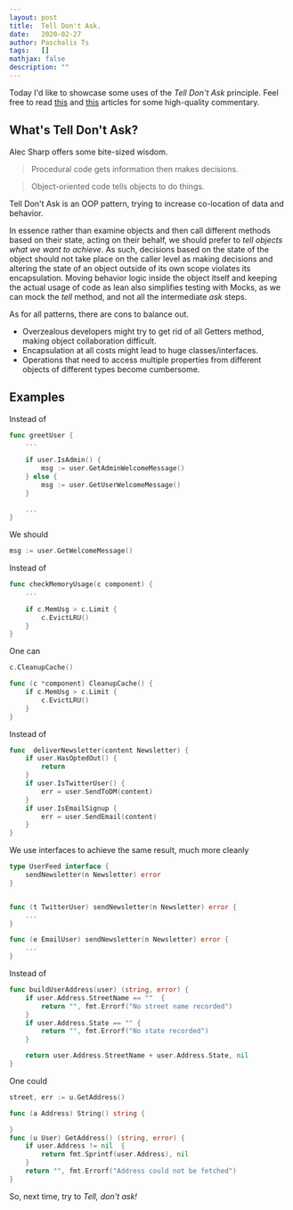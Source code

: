 ```yaml
---
layout: post
title:  Tell Don't Ask.
date:   2020-02-27
author: Paschalis Ts
tags:   []
mathjax: false
description: ""
---
```


Today I'd like to showcase some uses of the *Tell Don't Ask* principle. Feel free to read [this](https://pragprog.com/articles/tell-dont-ask) and [this](https://martinfowler.com/bliki/TellDontAsk.html) articles for some high-quality commentary.

## What's Tell Don't Ask?

Alec Sharp offers some bite-sized wisdom. 
> Procedural code gets information then makes decisions.   

> Object-oriented code tells objects to do things.

Tell Don't Ask is an OOP pattern, trying to increase co-location of data and behavior.

In essence rather than examine objects and then call different methods based on their state, acting on their behalf, we should prefer to *tell objects what we want to achieve*.
As such, decisions based on the state of the object should not take place on the caller level as making decisions and altering the state of an object outside of its own scope violates its encapsulation.
Moving behavior logic inside the object itself and keeping the actual usage of code as lean also simplifies testing with Mocks, as we can mock the *tell* method, and not all the intermediate *ask* steps.

As for all patterns, there are cons to balance out.
- Overzealous developers might try to get rid of all Getters method, making object collaboration difficult.
- Encapsulation at all costs might lead to huge classes/interfaces. 
- Operations that need to access multiple properties from different objects of different types become cumbersome. 


## Examples
Instead of 
```go
func greetUser {
    ...
    
    if user.IsAdmin() {
        msg := user.GetAdminWelcomeMessage()
    } else {
        msg := user.GetUserWelcomeMessage()
    }

    ...
}
```

We should
```go 
msg := user.GetWelcomeMessage()
```



Instead of 
```go
func checkMemoryUsage(c component) {
    ...
    
    if c.MemUsg > c.Limit {
        c.EvictLRU()
    }
}
```

One can
```go
c.CleanupCache()

func (c *component) CleanupCache() {
    if c.MemUsg > c.Limit {
        c.EvictLRU()
    }
}
```


Instead of

```go
func  deliverNewsletter(content Newsletter) {
    if user.HasOptedOut() {
        return 
    }
    if user.IsTwitterUser() {
        err = user.SendToDM(content)
    }
    if user.IsEmailSignup {
        err = user.SendEmail(content)
    }
}
```

We use interfaces to achieve the same result, much more cleanly
```go 
type UserFeed interface {
    sendNewsletter(n Newsletter) error
}


func (t TwitterUser) sendNewsletter(n Newsletter) error {
    ...
}

func (e EmailUser) sendNewsletter(n Newsletter) error {
    ...
}
```


Instead of
```go
func buildUserAddress(user) (string, error) {
    if user.Address.StreetName == ""  {
        return "", fmt.Errorf("No street name recorded")
    }
    if user.Address.State == "" {
        return "", fmt.Errorf("No state recorded")
    }

    return user.Address.StreetName + user.Address.State, nil
}
```

One could
```go
street, err := u.GetAddress()

func (a Address) String() string {

}
func (u User) GetAddress() (string, error) {
    if user.Address != nil  {
        return fmt.Sprintf(user.Address), nil
    }
    return "", fmt.Errorf("Address could not be fetched")
}
```


So, next time, try to *Tell, don't ask!*
